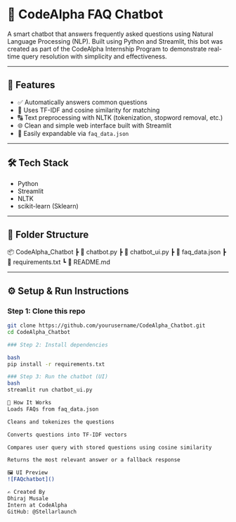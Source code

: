# 🤖 CodeAlpha FAQ Chatbot

A smart chatbot that answers frequently asked questions using Natural Language Processing (NLP). Built using Python and Streamlit, this bot was created as part of the CodeAlpha Internship Program to demonstrate real-time query resolution with simplicity and effectiveness.

---

## 🚀 Features

- ✅ Automatically answers common questions
- 🧠 Uses TF-IDF and cosine similarity for matching
- 🔠 Text preprocessing with NLTK (tokenization, stopword removal, etc.)
- 🌐 Clean and simple web interface built with Streamlit
- 📂 Easily expandable via `faq_data.json`

---

## 🛠 Tech Stack

- Python
- Streamlit
- NLTK
- scikit-learn (Sklearn)

---

## 📁 Folder Structure

📦 CodeAlpha_Chatbot
┣ 📜 chatbot.py
┣ 📜 chatbot_ui.py
┣ 📜 faq_data.json
┣ 📜 requirements.txt
┗ 📜 README.md


---

## ⚙️ Setup & Run Instructions

### Step 1: Clone this repo

```bash
git clone https://github.com/yourusername/CodeAlpha_Chatbot.git
cd CodeAlpha_Chatbot

### Step 2: Install dependencies

bash
pip install -r requirements.txt

### Step 3: Run the chatbot (UI)
bash
streamlit run chatbot_ui.py

📌 How It Works
Loads FAQs from faq_data.json

Cleans and tokenizes the questions

Converts questions into TF-IDF vectors

Compares user query with stored questions using cosine similarity

Returns the most relevant answer or a fallback response

🖼️ UI Preview
![FAQchatbot]()

✍️ Created By
Dhiraj Musale
Intern at CodeAlpha
GitHub: @Stellarlaunch
